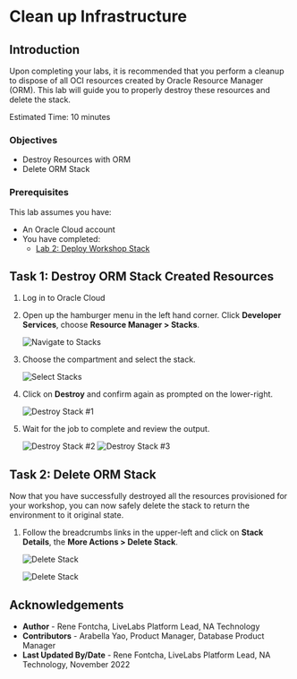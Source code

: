 # Clean up Infrastructure

## Introduction

Upon completing your labs, it is recommended that you perform a cleanup to dispose of all OCI resources created by Oracle Resource Manager (ORM). This lab will guide you to properly destroy these resources and delete the stack.

Estimated Time: 10 minutes

### Objectives

* Destroy Resources with ORM
* Delete ORM Stack

### Prerequisites

This lab assumes you have:

* An Oracle Cloud account
* You have completed:
  * [Lab 2: Deploy Workshop Stack](?lab=deploy-stack)

## Task 1: Destroy ORM Stack Created Resources

1. Log in to Oracle Cloud
2. Open up the hamburger menu in the left hand corner.  Click **Developer Services**, choose **Resource Manager > Stacks**.

    ![Navigate to Stacks](https://oracle-livelabs.github.io/common/images/console/developer-resmgr-stacks.png "Navigate to Stacks")

3. Choose the **[](var:oci_compartment)** compartment and select the stack.

    ![Select Stacks](https://oracle-livelabs.github.io/common/labs/cleanup-stack/images/select-stack.png "Select Stacks")

4. Click on **Destroy** and confirm again as prompted on the lower-right.

    ![Destroy Stack #1](https://oracle-livelabs.github.io/common/labs/cleanup-stack/images/destroy-stack-1.png "Destroy Stacks #1")

5. Wait for the job to complete and review the output.

    ![Destroy Stack #2](https://oracle-livelabs.github.io/common/labs/cleanup-stack/images/destroy-stack-2.png "Destroy Stacks #2")
    ![Destroy Stack #3](https://oracle-livelabs.github.io/common/labs/cleanup-stack/images/destroy-stack-3.png "Destroy Stacks #3")

## Task 2: Delete ORM Stack

Now that you have successfully destroyed all the resources provisioned for your workshop, you can now safely delete the stack to return the environment to it original state.

1. Follow the breadcrumbs links in the upper-left and click on **Stack Details**, the **More Actions > Delete Stack**.

    ![Delete Stack](https://oracle-livelabs.github.io/common/labs/cleanup-stack/images/delete-stack-0.png "Delete Stack")

    ![Delete Stack](https://oracle-livelabs.github.io/common/labs/cleanup-stack/images/delete-stack.png "Delete Stack")

## Acknowledgements

* **Author** - Rene Fontcha, LiveLabs Platform Lead, NA Technology
* **Contributors** - Arabella Yao, Product Manager, Database Product Manager
* **Last Updated By/Date** - Rene Fontcha, LiveLabs Platform Lead, NA Technology, November 2022
